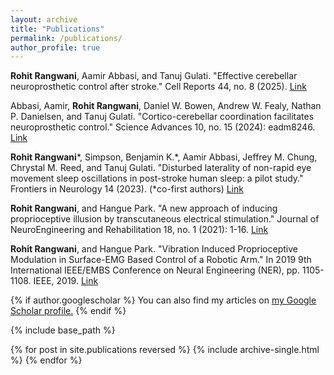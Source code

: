 ```yaml
---
layout: archive
title: "Publications"
permalink: /publications/
author_profile: true
---
```


**Rohit Rangwani**, Aamir Abbasi, and Tanuj Gulati.
"Effective cerebellar neuroprosthetic control after stroke." Cell Reports 44, no. 8 (2025).
[Link](https://www.cell.com/cell-reports/fulltext/S2211-1247(25)00801-0)
 
Abbasi, Aamir, **Rohit Rangwani**, Daniel W. Bowen, Andrew W. Fealy, Nathan P. Danielsen, and Tanuj Gulati.
 "Cortico-cerebellar coordination facilitates neuroprosthetic control." Science Advances 10, no. 15 (2024): eadm8246.
[Link](https://www.science.org/doi/full/10.1126/sciadv.adm8246)

**Rohit Rangwani**\*, Simpson, Benjamin K.\*, Aamir Abbasi, Jeffrey M. Chung, Chrystal M. Reed, and Tanuj Gulati. 
"Disturbed laterality of non-rapid eye movement sleep oscillations in post-stroke human sleep: a pilot study." Frontiers in Neurology 14 (2023). (\*co-first authors)
[Link](https://www.frontiersin.org/journals/neurology/articles/10.3389/fneur.2023.1243575/full)

**Rohit Rangwani**, and Hangue Park.
 "A new approach of inducing proprioceptive illusion by transcutaneous electrical stimulation." Journal of NeuroEngineering and Rehabilitation 18, no. 1 (2021): 1-16.
 [Link](https://jneuroengrehab.biomedcentral.com/articles/10.1186/s12984-021-00870-y)

**Rohit Rangwani**, and Hangue Park. 
"Vibration Induced Proprioceptive Modulation in Surface-EMG Based Control of a Robotic Arm." In 2019 9th International IEEE/EMBS Conference on Neural Engineering (NER), pp. 1105-1108. IEEE, 2019.
[Link](https://ieeexplore.ieee.org/document/8717117)

{% if author.googlescholar %}
  You can also find my articles on <u><a href="{{author.googlescholar}}">my Google Scholar profile</a>.</u>
{% endif %}

{% include base_path %}

{% for post in site.publications reversed %}
  {% include archive-single.html %}
{% endfor %}
